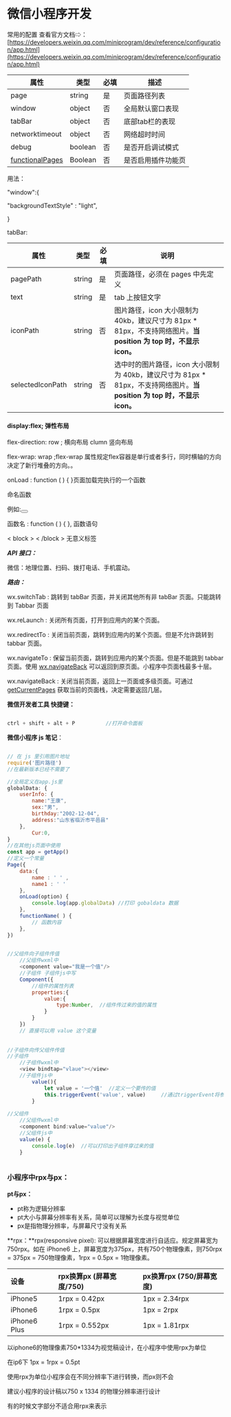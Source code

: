# 微信小程序开发



常用的配置 查看官方文档⇨：[https://developers.weixin.qq.com/miniprogram/dev/reference/configuration/app.html](https://developers.weixin.qq.com/miniprogram/dev/reference/configuration/app.html)

| 属性                                                         | 类型    | 必填 | 描述               |
| ------------------------------------------------------------ | ------- | ---- | ------------------ |
| page                                                         | string  | 是   | 页面路径列表       |
| window                                                       | object  | 否   | 全局默认窗口表现   |
| tabBar                                                       | object  | 否   | 底部tab栏的表现    |
| networktimeout                                               | object  | 否   | 网络超时时间       |
| debug                                                        | boolean | 否   | 是否开启调试模式   |
| [functionalPages](https://developers.weixin.qq.com/miniprogram/dev/reference/configuration/app.html#functionalPages) | Boolean | 否   | 是否启用插件功能页 |

用法：

"window":{ 

 "backgroundTextStyle" : "light",

 }

tabBar:

| 属性             | 类型   | 必填 | 说明                                                         |
| ---------------- | ------ | ---- | ------------------------------------------------------------ |
| pagePath         | string | 是   | 页面路径，必须在 pages 中先定义                              |
| text             | string | 是   | tab 上按钮文字                                               |
| iconPath         | string | 否   | 图片路径，icon 大小限制为 40kb，建议尺寸为 81px * 81px，不支持网络图片。**当** **position** **为** **top** **时，不显示 icon。** |
| selectedIconPath | string | 否   | 选中时的图片路径，icon 大小限制为 40kb，建议尺寸为 81px * 81px，不支持网络图片。**当** **position** **为** **top** **时，不显示 icon。** |



#### display:flex; 弹性布局 

flex-direction:  row ;  横向布局  clumn 竖向布局

flex-wrap: wrap ;flex-wrap 属性规定flex容器是单行或者多行，同时横轴的方向决定了新行堆叠的方向。。



onLoad : function ( ) { }页面加载完执行的一个函数



命名函数

 例如:<button bindtap="函数名"></button>

函数名 : function ( ) { },  函数语句

< block > < /block > 无意义标签



***API 接口：***

  微信：地理位置、扫码、拨打电话、手机震动。



***路由：***

wx.switchTab : 跳转到 tabBar 页面，并关闭其他所有非 tabBar 页面。只能跳转到 Tabbar 页面

wx.reLaunch : 关闭所有页面，打开到应用内的某个页面。

wx.redirectTo : 关闭当前页面，跳转到应用内的某个页面。但是不允许跳转到 tabbar 页面。

wx.navigateTo : 保留当前页面，跳转到应用内的某个页面。但是不能跳到 tabbar 页面。使用 [wx.navigateBack](https://developers.weixin.qq.com/miniprogram/dev/api/route/wx.navigateBack.html) 可以返回到原页面。小程序中页面栈最多十层。

wx.navigateBack : 关闭当前页面，返回上一页面或多级页面。可通过 [getCurrentPages](https://developers.weixin.qq.com/miniprogram/dev/reference/api/getCurrentPages.html) 获取当前的页面栈，决定需要返回几层。



**微信开发者工具 快捷键：**

``` scss

ctrl + shift + alt + P 			//打开命令面板

```



**微信小程序 js 笔记**：
``` js

// 在 js 里引用图片地址 
require('图片路径')
//在最新版本已经不需要了

//全局定义在app.js里
globalData: {
    userInfo: { 
        name:"王康", 
        sex:"男",
        birthday:"2002-12-04",    
        address:"山东省临沂市平邑县" 
    },
        Cur:0,
}
//在其他js页面中使用
const app = getApp()
//定义一个常量  
Page({  
    data:{  
        name : ' ' ,  
        name1 : ' '
    },
    onLoad(option) {
        console.log(app.globalData) //打印 gobaldata 数据 
    },   
    functionName( ) {  
        // 函数内容   
    },
})
    

//父组件向子组件传值
    //父组件wxml中
    <component value="我是一个值"/>
    //子组件 子组件js中写 
    Component({ 
        //组件的属性列表   
        properties:{    
            value:{ 
                type:Number,  //组件传过来的值的属性   
            }
        }
    })
	// 直接可以用 value 这个变量 
    
    
//子组件向传父组件传值
//子组件
    //子组件wxml中 
    <view bindtap="vlaue"></view>
    //子组件js中 
        value(){   
            let value = '一个值'  //定义一个要传的值  
            this.triggerEvent('value', value)     //通过triggerEvent将参数传给父组件 
        }
    
//父组件
    //父组件wxml中 
    <component bind:value="value"/>
    //父组件js中 
    value(e) {
        console.log(e)  //可以打印出子组件穿过来的值 
    }
    
```



### 小程序中rpx与px：

**pt与px：**

- pt称为逻辑分辨率
- pt大小与屏幕分辨率有关系，简单可以理解为长度与视觉单位
- px是指物理分辨率，与屏幕尺寸没有关系

**rpx：**rpx(responsive pixel): 可以根据屏幕宽度进行自适应。规定屏幕宽为750rpx。如在 iPhone6 上，屏幕宽度为375px，共有750个物理像素，则750rpx = 375px = 750物理像素，1rpx = 0.5px = 1物理像素。

| 设备         | rpx换算px (屏幕宽度/750) | px换算rpx (750/屏幕宽度) |
| :----------- | :----------------------- | :----------------------- |
| iPhone5      | 1rpx = 0.42px            | 1px = 2.34rpx            |
| iPhone6      | 1rpx = 0.5px             | 1px = 2rpx               |
| iPhone6 Plus | 1rpx = 0.552px           | 1px = 1.81rpx            |

以iphone6的物理像素750*1334为视觉稿设计，在小程序中使用rpx为单位

在ip6下 1px = 1rpx = 0.5pt

使用rpx为单位小程序会在不同分辨率下进行转换，而px则不会

建议小程序的设计稿以750 x 1334 的物理分辨率进行设计

有的时候文字部分不适合用rpx来表示